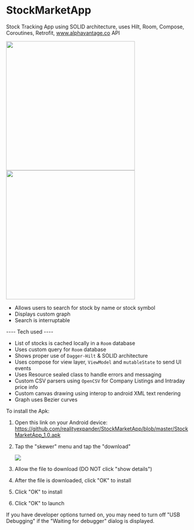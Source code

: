 # StockMarketApp
Stock Tracking App using SOLID architecture, uses Hilt, Room, Compose, Coroutines, Retrofit, www.alphavantage.co API

[<img src="https://user-images.githubusercontent.com/5157474/171551314-c0e1dd15-310a-4808-9c25-1be2749a0980.png" width="350"/>](https://user-images.githubusercontent.com/5157474/171551314-c0e1dd15-310a-4808-9c25-1be2749a0980.png)
[<img src="https://user-images.githubusercontent.com/5157474/171551338-c5dd5906-d6cf-4316-b2ef-5273c0632dff.png" width="350"/>](https://user-images.githubusercontent.com/5157474/171551338-c5dd5906-d6cf-4316-b2ef-5273c0632dff.png)


- Allows users to search for stock by name or stock symbol
- Displays custom graph
- Search is interruptable

---- Tech used ----
- List of stocks is cached locally in a `Room` database
- Uses custom query for `Room` database
- Shows proper use of `Dagger-Hilt` & SOLID architecture
- Uses compose for view layer, `ViewModel` and `mutableState` to send UI events
- Uses Resource sealed class to handle errors and messaging
- Custom CSV parsers using `OpenCSV` for Company Listings and Intraday price info
- Custom canvas drawing using interop to android XML text rendering
- Graph uses Bezier curves

To install the Apk:

1. Open this link on your Android device:
   https://github.com/realityexpander/StockMarketApp/blob/master/StockMarketApp_1.0.apk
2. Tap the "skewer" menu and tap the "download"

   [![](https://user-images.githubusercontent.com/5157474/147434050-57102a30-af32-46ed-a90b-d94e0c4a4f35.jpg)]()
3. Allow the file to download (DO NOT click "show details")
4. After the file is downloaded, click "OK" to install
5. Click "OK" to install
6. Click "OK" to launch

If you have developer options turned on, you may need to turn off "USB Debugging" if the "Waiting for debugger" dialog is displayed.
